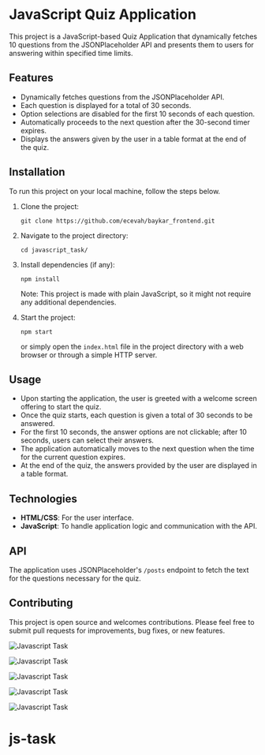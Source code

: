 # JavaScript Quiz Application

This project is a JavaScript-based Quiz Application that dynamically fetches 10 questions from the JSONPlaceholder API and presents them to users for answering within specified time limits.

## Features

- Dynamically fetches questions from the JSONPlaceholder API.
- Each question is displayed for a total of 30 seconds.
- Option selections are disabled for the first 10 seconds of each question.
- Automatically proceeds to the next question after the 30-second timer expires.
- Displays the answers given by the user in a table format at the end of the quiz.

## Installation

To run this project on your local machine, follow the steps below.

1. Clone the project:
   ```
   git clone https://github.com/ecevah/baykar_frontend.git
   ```
2. Navigate to the project directory:
   ```
   cd javascript_task/
   ```
3. Install dependencies (if any):

   ```
   npm install
   ```

   Note: This project is made with plain JavaScript, so it might not require any additional dependencies.

4. Start the project:
   ```
   npm start
   ```
   or simply open the `index.html` file in the project directory with a web browser or through a simple HTTP server.

## Usage

- Upon starting the application, the user is greeted with a welcome screen offering to start the quiz.
- Once the quiz starts, each question is given a total of 30 seconds to be answered.
- For the first 10 seconds, the answer options are not clickable; after 10 seconds, users can select their answers.
- The application automatically moves to the next question when the time for the current question expires.
- At the end of the quiz, the answers provided by the user are displayed in a table format.

## Technologies

- **HTML/CSS**: For the user interface.
- **JavaScript**: To handle application logic and communication with the API.

## API

The application uses JSONPlaceholder's `/posts` endpoint to fetch the text for the questions necessary for the quiz.

## Contributing

This project is open source and welcomes contributions. Please feel free to submit pull requests for improvements, bug fixes, or new features.

![Javascript Task](https://github.com/ecevah/baykar_frontend/blob/main/javascript_task/public/Ekran%20Resmi%202024-03-09%2001.44.16.png "Javascript Task")

![Javascript Task](https://github.com/ecevah/baykar_frontend/blob/main/javascript_task/public/Ekran%20Resmi%202024-03-09%2001.44.26.png "Javascript Task")

![Javascript Task](https://github.com/ecevah/baykar_frontend/blob/main/javascript_task/public/Ekran%20Resmi%202024-03-09%2001.44.16.png "Javascript Task")

![Javascript Task](https://github.com/ecevah/baykar_frontend/blob/main/javascript_task/public/Ekran%20Resmi%202024-03-09%2001.44.34.png "Javascript Task")

![Javascript Task](https://github.com/ecevah/baykar_frontend/blob/main/javascript_task/public/Ekran%20Resmi%202024-03-09%2001.54.54.png "Javascript Task")
# js-task
